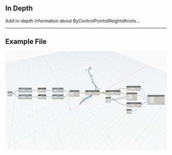## In Depth
Add in-depth information about ByControlPointsWeightsKnots...
___
## Example File

![ByControlPointsWeightsKnots](./Autodesk.DesignScript.Geometry.NurbsCurve.ByControlPointsWeightsKnots_img.jpg)

